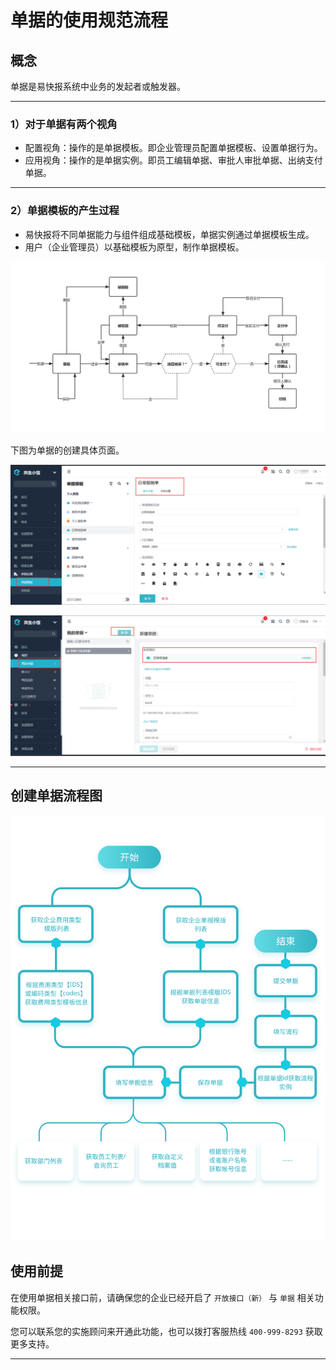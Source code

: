 # 单据的使用规范流程

## 概念

单据是易快报系统中业务的发起者或触发器。

---
### 1）对于单据有两个视角

- 配置视角：操作的是单据模板。即企业管理员配置单据模板、设置单据行为。
- 应用视角：操作的是单据实例。即员工编辑单据、审批人审批单据、出纳支付单据。

---

### 2）单据模板的产生过程

- 易快报将不同单据能力与组件组成基础模板，单据实例通过单据模板生成。
- 用户（企业管理员）以基础模板为原型，制作单据模板。

![image](images/单据生命周期-新.png)

下图为单据的创建具体页面。

![image](images/单据模板.png)

![image](images/单据创建.png)

---

## 创建单据流程图

![image](images/mind.svg)

## 使用前提
在使用单据相关接口前，请确保您的企业已经开启了 `开放接口（新）` 与 `单据` 相关功能权限。

您可以联系您的实施顾问来开通此功能，也可以拨打客服热线 `400-999-8293` 获取更多支持。

---

























